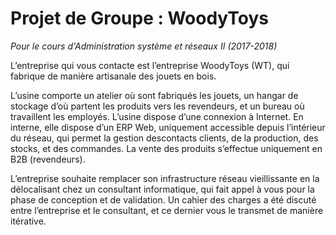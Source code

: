 # Projet de Groupe : WoodyToys
_Pour le cours d'Administration système et réseaux II (2017-2018)_

L’entreprise qui vous contacte est l’entreprise WoodyToys (WT), qui fabrique de manière artisanale des jouets en bois.

L’usine comporte un atelier où sont fabriqués les jouets, un hangar de stockage d’où partent les produits vers les revendeurs, et un bureau où travaillent les employés. L’usine dispose d’une connexion à Internet. En interne, elle dispose d’un ERP Web, uniquement accessible depuis l’intérieur du réseau, qui permet la gestion descontacts clients, de la production, des stocks, et des commandes. La vente des produits s’effectue uniquement en B2B (revendeurs).

L’entreprise souhaite remplacer son infrastructure réseau vieillissante en la délocalisant chez un consultant informatique, qui fait appel à vous pour la phase de conception et de validation. Un cahier des charges a été discuté entre l’entreprise et le consultant, et ce dernier vous le transmet de manière itérative. 
